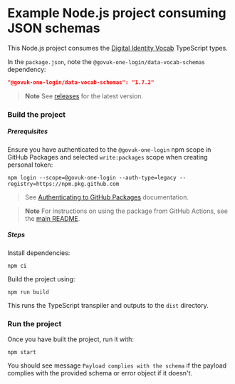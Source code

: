 Example Node.js project consuming JSON schemas
==================================================

This Node.js project consumes the [Digital Identity Vocab](https://github.com/govuk-one-login/data-vocab) TypeScript types.

In the `package.json`, note the `@govuk-one-login/data-vocab-schemas` dependency:

```json
"@govuk-one-login/data-vocab-schemas": "1.7.2"
```

> **Note**
> See [releases](https://github.com/govuk-one-login/data-vocab/releases) for the latest version.

### Build the project

##### Prerequisites

Ensure you have authenticated to the `@govuk-one-login` npm scope in GitHub Packages and selected `write:packages` scope when creating personal token:

```shell
npm login --scope=@govuk-one-login --auth-type=legacy --registry=https://npm.pkg.github.com
```

> See [Authenticating to GitHub Packages](https://docs.github.com/en/packages/working-with-a-github-packages-registry/working-with-the-npm-registry#authenticating-to-github-packages) documentation.

> **Note**
> For instructions on using the package from GitHub Actions, see the [main README](https://github.com/govuk-one-login/data-vocab#setting-permissions).

##### Steps

Install dependencies:

```shell
npm ci
```

Build the project using:

```shell
npm run build
```

This runs the TypeScript transpiler and outputs to the `dist` directory.

### Run the project

Once you have built the project, run it with:

```shell
npm start
```

You should see message `Payload complies with the schema` if the payload complies with the provided schema or error object if it doesn't.
